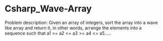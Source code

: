 # Csharp_Wave-Array
Problem description: Given an array of integers, sort the array into a 
wave like array and return it, in other words, arrange the elements into 
a sequence such that a1 >= a2 <= a3 >= a4 <= a5.....

